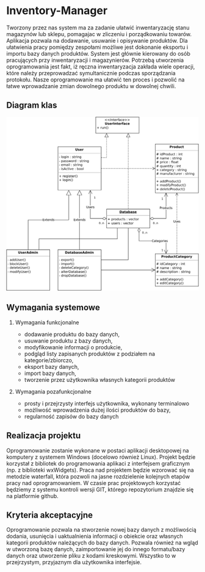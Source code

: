 # Inventory-Manager

Tworzony przez nas system ma za zadanie ułatwić inwentaryzację stanu magazynów lub sklepu, pomagajac w zliczeniu i
porządkowaniu towarów. Aplikacja pozwala na dodawanie, usuwanie i opisywanie produktów. Dla ułatwienia pracy pomiędzy
zespołami możliwe jest dokonanie eksportu i importu bazy danych produktów. System jest głównie kierowany do osób
pracujących przy inwentaryzacji i magazynierów. Potrzebą utworzenia oprogramowania jest fakt, iż ręczna inwentaryzacja
zakłada wiele operacji, które należy przeprowadzać symultanicznie podczas sporządzania protokołu. Nasze oprogramowanie
ma ułatwić ten proces i pozwolić na łatwe wprowadzanie zmian dowolnego produktu w dowolnej chwili.

## Diagram klas ##

![](https://raw.githubusercontent.com/JNeubau/Inventory-Manager/main/uml.png)

## Wymagania systemowe ##

1. Wymagania funkcjonalne
    * dodawanie produktu do bazy danych,
    * usuwanie produktu z bazy danych,
    * modyfikowanie informacji o produkcie,
    * podgląd listy zapisanych produktów z podziałem na kategorie/zbiorczo,
    * eksport bazy danych,
    * import bazy danych,
    * tworzenie przez użytkownika własnych kategorii produktów

2. Wymagania pozafunkcjonalne
    * prosty i przejrzysty interfejs użytkownika, wykonany terminalowo
    * możliwość wprowadzenia dużej ilości produktów do bazy,
    * regularność zapisów do bazy danych

## Realizacja projektu ##

Oprogramowanie zostanie wykonane w postaci aplikacji desktopowej na komputery z systemem Windows (docelowo również
Linux). Projekt będzie korzystał z bibliotek do programowania aplikaci z interfejsem graficznym (np. z biblioteki wxWidgets).
Praca nad projektem będzie wzorować się na metodzie waterfall, która pozwoli na jasne rozdzielenie kolejnych etapów pracy
nad oprogramowaniem. W czasie prac projektowych korzystać będziemy z systemu kontroli wersji GIT, którego repozytorium
znajdzie się na platformie github.



## Kryteria akceptacyjne ##

Oprogramowanie pozwala na stworzenie nowej bazy danych z możliwością dodania, usunięcia i uaktualnienia informacji o
obiekcie oraz własnych kategorii produktów należących do bazy danych. Pozwala również na wgląd w utworzoną bazę danych,
zaimportowanie jej do innego formatu/bazy danych oraz utworzenie pliku z kodami kreskowymi. Wszystko to w przejrzystym,
przyjaznym dla użytkownika interfejsie.
